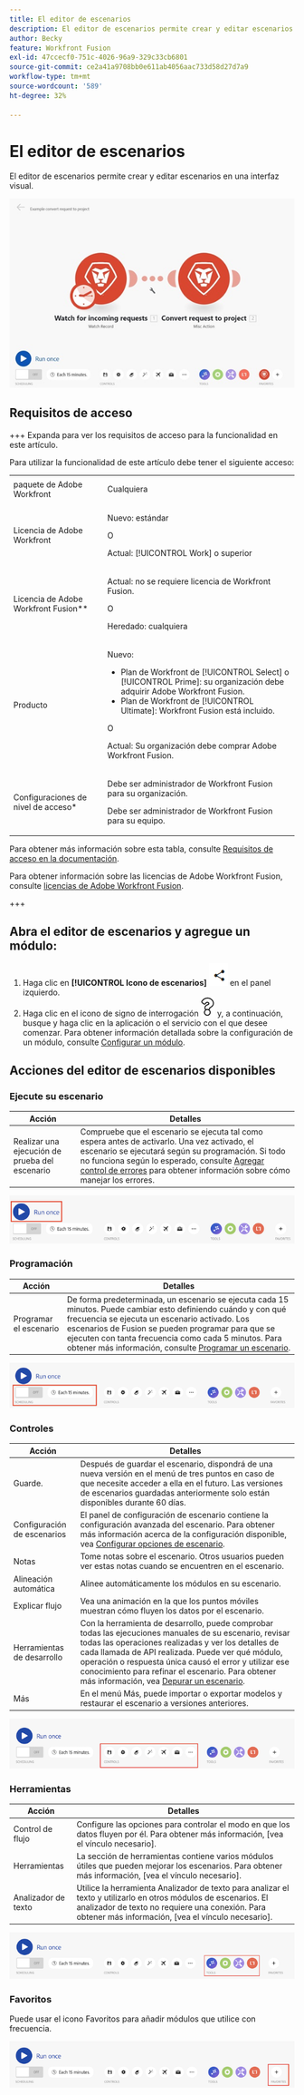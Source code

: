 ```yaml
---
title: El editor de escenarios
description: El editor de escenarios permite crear y editar escenarios en una interfaz visual.
author: Becky
feature: Workfront Fusion
exl-id: 47ccecf0-751c-4026-96a9-329c33cb6801
source-git-commit: ce2a41a9708bb0e611ab4056aac733d58d27d7a9
workflow-type: tm+mt
source-wordcount: '589'
ht-degree: 32%

---
```


# El editor de escenarios

El editor de escenarios permite crear y editar escenarios en una interfaz visual.

![Editor de escenarios](assets/scenario-editor.jpg)

## Requisitos de acceso

+++ Expanda para ver los requisitos de acceso para la funcionalidad en este artículo.

Para utilizar la funcionalidad de este artículo debe tener el siguiente acceso:

<table style="table-layout:auto">
 <col> 
 <col> 
 <tbody> 
  <tr> 
   <td role="rowheader">paquete de Adobe Workfront</td> 
   <td> <p>Cualquiera</p> </td> 
  </tr> 
  <tr data-mc-conditions=""> 
   <td role="rowheader">Licencia de Adobe Workfront</td> 
   <td> <p>Nuevo: estándar</p><p>O</p><p>Actual: [!UICONTROL Work] o superior</p> </td> 
  </tr> 
  <tr> 
   <td role="rowheader">Licencia de Adobe Workfront Fusion**</td> 
   <td>
   <p>Actual: no se requiere licencia de Workfront Fusion.</p>
   <p>O</p>
   <p>Heredado: cualquiera </p>
   </td> 
  </tr> 
  <tr> 
   <td role="rowheader">Producto</td> 
   <td>
   <p>Nuevo:</p> <ul><li>Plan de Workfront de [!UICONTROL Select] o [!UICONTROL Prime]: su organización debe adquirir Adobe Workfront Fusion.</li><li>Plan de Workfront de [!UICONTROL Ultimate]: Workfront Fusion está incluido.</li></ul>
   <p>O</p>
   <p>Actual: Su organización debe comprar Adobe Workfront Fusion.</p>
   </td> 
  </tr>
  <tr data-mc-conditions=""> 
   <td role="rowheader">Configuraciones de nivel de acceso*</td> 
   <td> 
     <p>Debe ser administrador de Workfront Fusion para su organización.</p>
     <p>Debe ser administrador de Workfront Fusion para su equipo.</p>
   </td> 
  </tr> 
   </td> 
  </tr> 
 </tbody> 
</table>

Para obtener más información sobre esta tabla, consulte [Requisitos de acceso en la documentación](/help/workfront-fusion/references/licenses-and-roles/access-level-requirements-in-documentation.md).

Para obtener información sobre las licencias de Adobe Workfront Fusion, consulte [licencias de Adobe Workfront Fusion](/help/workfront-fusion/set-up-and-manage-workfront-fusion/licensing-operations-overview/license-automation-vs-integration.md).

+++

## Abra el editor de escenarios y agregue un módulo:

1. Haga clic en **[!UICONTROL Icono de escenarios]** ![escenarios](assets/scenarios-icon.png) en el panel izquierdo.
1. Haga clic en el icono de signo de interrogación ![icono de pregunta](assets/question-mark-full-size.png) y, a continuación, busque y haga clic en la aplicación o el servicio con el que desee comenzar. Para obtener información detallada sobre la configuración de un módulo, consulte [Configurar un módulo](/help/workfront-fusion/create-scenarios/add-modules/configure-a-modules-settings.md).

## Acciones del editor de escenarios disponibles

### Ejecute su escenario

| Acción | Detalles |
|----------|----------|
| Realizar una ejecución de prueba del escenario | Compruebe que el escenario se ejecuta tal como espera antes de activarlo. Una vez activado, el escenario se ejecutará según su programación. Si todo no funciona según lo esperado, consulte [Agregar control de errores](/help/workfront-fusion/create-scenarios/config-error-handling/error-handling.md) para obtener información sobre cómo manejar los errores. |

![botón de escenario de ejecución](assets/run-your-scenario.png)

### Programación

| Acción | Detalles |
|----------|----------|
| Programar el escenario | De forma predeterminada, un escenario se ejecuta cada 15 minutos. Puede cambiar esto definiendo cuándo y con qué frecuencia se ejecuta un escenario activado. Los escenarios de Fusion se pueden programar para que se ejecuten con tanta frecuencia como cada 5 minutos. Para obtener más información, consulte [Programar un escenario](/help/workfront-fusion/create-scenarios/config-scenarios-settings/schedule-a-scenario.md). |

![panel de programación](assets/scheduling-scenario-editor.png)

### Controles

| Acción | Detalles |
|----------|----------|
| Guarde. | Después de guardar el escenario, dispondrá de una nueva versión en el menú de tres puntos en caso de que necesite acceder a ella en el futuro. Las versiones de escenarios guardadas anteriormente solo están disponibles durante 60 días. |
| Configuración de escenarios | El panel de configuración de escenario contiene la configuración avanzada del escenario. Para obtener más información acerca de la configuración disponible, vea [Configurar opciones de escenario](/help/workfront-fusion/create-scenarios/config-scenarios-settings/configure-scenario-settings.md). |
| Notas | Tome notas sobre el escenario. Otros usuarios pueden ver estas notas cuando se encuentren en el escenario. |
| Alineación automática | Alinee automáticamente los módulos en su escenario. |
| Explicar flujo | Vea una animación en la que los puntos móviles muestran cómo fluyen los datos por el escenario. |
| Herramientas de desarrollo | Con la herramienta de desarrollo, puede comprobar todas las ejecuciones manuales de su escenario, revisar todas las operaciones realizadas y ver los detalles de cada llamada de API realizada. Puede ver qué módulo, operación o respuesta única causó el error y utilizar ese conocimiento para refinar el escenario. Para obtener más información, vea [Depurar un escenario](/help/workfront-fusion/manage-scenarios/debug-a-scenario.md). |
| Más | En el menú Más, puede importar o exportar modelos y restaurar el escenario a versiones anteriores. |

![panel de controles](assets/controls-editor-scenario.png)

### Herramientas

| Acción | Detalles |
|----------|----------|
| Control de flujo | Configure las opciones para controlar el modo en que los datos fluyen por él. Para obtener más información, [vea el vínculo necesario]. |
| Herramientas | La sección de herramientas contiene varios módulos útiles que pueden mejorar los escenarios. Para obtener más información, [vea el vínculo necesario]. |
| Analizador de texto | Utilice la herramienta Analizador de texto para analizar el texto y utilizarlo en otros módulos de escenarios. El analizador de texto no requiere una conexión. Para obtener más información, [vea el vínculo necesario]. |

![panel de herramientas](assets/tools-scenario-editor.png)

### Favoritos

Puede usar el icono Favoritos para añadir módulos que utilice con frecuencia.

![Panel de favoritos](assets/favorites-scenario-editor.png)
